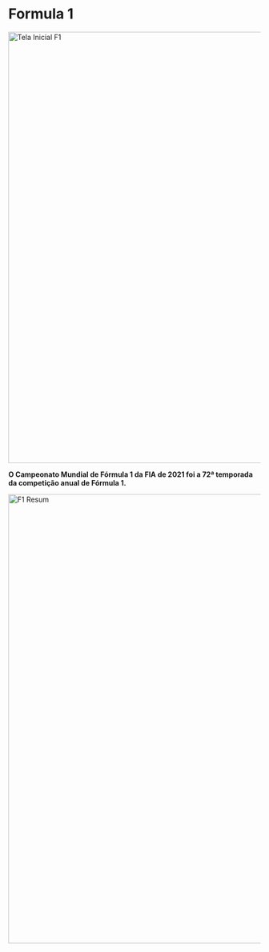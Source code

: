 # Formula 1 


<img width="861" alt="Tela Inicial F1" src="https://user-images.githubusercontent.com/87070813/191375176-49e907ed-d21c-4464-80b9-87f628fed0e7.png">


**O Campeonato Mundial de Fórmula 1 da FIA de 2021 foi a 72ª temporada da competição anual de Fórmula 1.**


<img width="897" alt="F1 Resum" src="https://user-images.githubusercontent.com/87070813/191374019-de20be75-e954-4d72-8875-f480718ca8b1.png">

